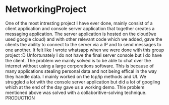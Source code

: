# NetworkingProject
One of the most intresting project I have ever done, mainly consist of a client application and console server application that together creates a messaging application. The server application is hosted on the cloud(we used google cloud) and with other relevant code which we added, gave the clients the ability to connect to the server via a IP and to send messages to one another. It felt like I wrote whatsapp when we were done with this group project :D Unfortunately I do not have the final server console but I do have the client. The problem we mainly solved is to be able to chat over the internet without using a large corporations software. This is because of many applications stealing personal data and not being effical in the way they handle data. I mainly worked on the tcp/ip methods and UI. We struggled a lot with the console server application but did a lot of googling which at the end of the day gave us a working demo. Thie problem mentioned above was solved with a collaboritive-solving technique. PRODUCTION
